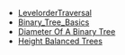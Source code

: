 - [LevelorderTraversal](LevelOrderTraversal.md)
- [Binary_Tree_Basics](Binary_Tree_Basics.md)
- [Diameter Of A Binary Tree](DiameterOfABinaryTree.md)
- [Height Balanced Trees](HeightBalancedTrees.md)